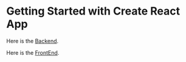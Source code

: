 # Getting Started with Create React App

Here is the [Backend](https://bugets-back-deploy.onrender.com).

Here is the [FrontEnd](https://joyful-donut-f811e3.netlify.app).

